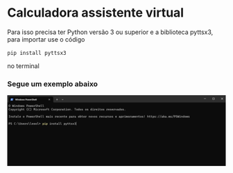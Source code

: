 # Calculadora assistente virtual 
Para isso precisa ter Python versão 3 ou superior e a biblioteca pyttsx3, para importar use o código

    pip install pyttsx3

no terminal

### Segue um exemplo abaixo
<img src="https://raw.githubusercontent.com/leostella97/assistente-calc/main/img/exemplo-terminal.png">